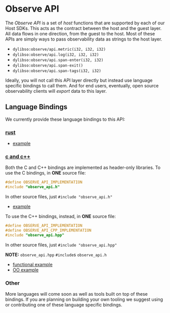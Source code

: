 # Observe API

The *Observe API* is a set of *host* functions that are supported by each of our Host SDKs.
This acts as the contract between the host and the guest layer. All data flows in one direction,
from the guest to the host. Most of these APIs are simply ways to pass observability data as strings
to the host layer.

* `dylibso:observe/api.metric(i32, i32, i32)`
* `dylibso:observe/api.log(i32, i32, i32)`
* `dylibso:observe/api.span-enter(i32, i32)`
* `dylibso:observe/api.span-exit()`
* `dylibso:observe/api.span-tags(i32, i32)`

Ideally, you will not call this API layer directly but instead use language specific bindings to call them. And for end users, eventually, open source observability clients will *export* data to this layer.

## Language Bindings

We currently provide these language bindings to this API:

### [rust](rust/)

* [example](test/rust/src/main.rs)


### [c and c++](c/)

Both the C and C++ bindings are implemented as header-only libraries. To use the C bindings,
in __ONE__ source file:

```c
#define OBSERVE_API_IMPLEMENTATION
#include "observe_api.h"
```

In other source files, just `#include "observe_api.h"`

* [example](test/c/main.c)

To use the C++ bindings, instead, in __ONE__ source file:

```c++
#define OBSERVE_API_IMPLEMENTATION
#define OBSERVE_API_CPP_IMPLEMENTATION
#include "observe_api.hpp"
```

In other source files, just `#include "observe_api.hpp"`

__NOTE:__ `observe_api.hpp` `#include`s `observe_api.h`

* [functional example](test/c/main.cpp)
* [OO example](test/c/main2.cpp)

### Other

More languages will come soon as well as tools built on top of these bindings. If you are planning on building your own tooling we suggest using or contributing one of these language specific bindings.

